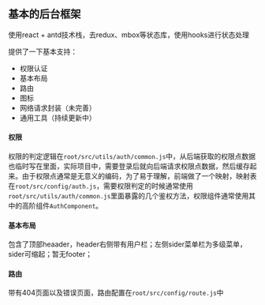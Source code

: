 ## 基本的后台框架
使用react + antd技术栈，去redux、mbox等状态库，使用hooks进行状态处理

提供了一下基本支持：
- 权限认证
- 基本布局
- 路由
- 图标
- 网络请求封装（未完善）
- 通用工具（持续更新中）

#### 权限
权限的判定逻辑在```root/src/utils/auth/common.js```中，从后端获取的权限点数据也临时写在里面，实际项目中，需要登录后就向后端请求权限点数据，然后缓存起来。由于权限点通常是无意义的编码，为了易于理解，前端做了一个映射，映射表在```root/src/config/auth.js```，需要权限判定的时候通常使用```root/src/utils/auth/common.js```里面暴露的几个鉴权方法，权限组件通常使用其中的高阶组件```AuthComponent```。

#### 基本布局
包含了顶部heaader，header右侧带有用户栏；左侧sider菜单栏为多级菜单，sider可缩起；暂无footer；

#### 路由
带有404页面以及错误页面，路由配置在```root/src/config/route.js```中